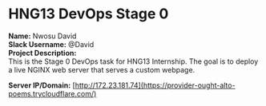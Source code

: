 # HNG13 DevOps Stage 0

**Name:** Nwosu David  
**Slack Username:** @David  
**Project Description:**  
This is the Stage 0 DevOps task for HNG13 Internship. The goal is to deploy a live NGINX web server that serves a custom webpage.

**Server IP/Domain:** [http://172.23.181.74](https://provider-ought-alto-poems.trycloudflare.com/)
